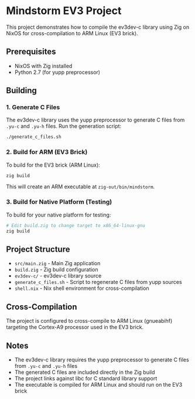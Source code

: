 # Mindstorm EV3 Project

This project demonstrates how to compile the ev3dev-c library using Zig on NixOS for cross-compilation to ARM Linux (EV3 brick).

## Prerequisites

- NixOS with Zig installed
- Python 2.7 (for yupp preprocessor)

## Building

### 1. Generate C Files

The ev3dev-c library uses the yupp preprocessor to generate C files from `.yu-c` and `.yu-h` files. Run the generation script:

```bash
./generate_c_files.sh
```

### 2. Build for ARM (EV3 Brick)

To build for the EV3 brick (ARM Linux):

```bash
zig build
```

This will create an ARM executable at `zig-out/bin/mindstorm`.

### 3. Build for Native Platform (Testing)

To build for your native platform for testing:

```bash
# Edit build.zig to change target to x86_64-linux-gnu
zig build
```

## Project Structure

- `src/main.zig` - Main Zig application
- `build.zig` - Zig build configuration
- `ev3dev-c/` - ev3dev-c library source
- `generate_c_files.sh` - Script to regenerate C files from yupp sources
- `shell.nix` - Nix shell environment for cross-compilation

## Cross-Compilation

The project is configured to cross-compile to ARM Linux (gnueabihf) targeting the Cortex-A9 processor used in the EV3 brick.

## Notes

- The ev3dev-c library requires the yupp preprocessor to generate C files from `.yu-c` and `.yu-h` files
- The generated C files are included directly in the Zig build
- The project links against libc for C standard library support
- The executable is compiled for ARM Linux and should run on the EV3 brick 